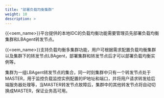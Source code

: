 ```yaml
---
title: "部署负载均衡集群"
weight: 10
description: >
---
```


{{<oem_name>}}平台提供的本地IDC的负载均衡功能需要管理员先部署负载均衡集群和LBAgent转发节点。

{{<oem_name>}}支持负载均衡多集群功能，用户可根据需求配置负载均衡集群以及集群下的转发节点LBAgent，部署集群和转发节点后才可以部署负载均衡实例等。

集群为一组LBAgent转发节点的集合，同一时刻集群中只有一个转发节点处于MASTER，用于监控负载监控实例配置的IP地址和端口，并将用户请求转发给后端服务器处理等，当MASTER转发节点故障后，集群中的其他转发节点将自动切换成MASTER，保证业务高可用。